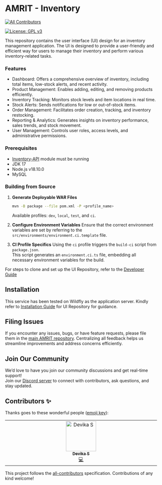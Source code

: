 # AMRIT - Inventory 
<!-- ALL-CONTRIBUTORS-BADGE:START - Do not remove or modify this section -->
[![All Contributors](https://img.shields.io/badge/all_contributors-1-orange.svg?style=flat-square)](#contributors-)
<!-- ALL-CONTRIBUTORS-BADGE:END -->

[![License: GPL v3](https://img.shields.io/badge/License-GPLv3-blue.svg)](https://www.gnu.org/licenses/gpl-3.0)  

This repository contains the user interface (UI) design for an inventory management application. The UI is designed to provide a user-friendly and efficient way for users to manage their inventory and perform various inventory-related tasks.

### Features
* Dashboard: Offers a comprehensive overview of inventory, including total items, low-stock alerts, and recent activity.
* Product Management: Enables adding, editing, and removing products efficiently.
* Inventory Tracking: Monitors stock levels and item locations in real time.
* Stock Alerts: Sends notifications for low or out-of-stock items.
* Order Management: Facilitates order creation, tracking, and inventory restocking.
* Reporting & Analytics: Generates insights on inventory performance, sales trends, and stock movement.
* User Management: Controls user roles, access levels, and administrative permissions.

### Prerequisites 
* [Inventory-API](https://github.com/PSMRI/Inventory-API) module must be running
* JDK 17
* Node.js v18.10.0
* MySQL

### Building from Source

1. **Generate Deployable WAR Files**
   ```bash
   mvn -B package --file pom.xml -P <profile_name>
   ```
   Available profiles: `dev`, `local`, `test`, and `ci`.  
   
2. **Configure Environment Variables**
   Ensure that the correct environment variables are set by referring to the `src/environments/environment.ci.template` file. 

3. **CI Profile Specifics**
   Using the `ci` profile triggers the `build-ci` script from `package.json`.  
   This script generates an `environment.ci.ts` file, embedding all necessary environment variables for the build.

For steps to clone and set up the UI Repository, refer to the [Developer Guide](https://piramal-swasthya.gitbook.io/amrit/developer-guide/development-environment-setup/installation-instructions/for-ui-repositories)


## Installation
This service has been tested on Wildfly as the application server.
Kindly refer to [Installation Guide](https://piramal-swasthya.gitbook.io/amrit/developer-guide/development-environment-setup/installation-instructions/for-ui-repositories) for UI Repository for guidance.

## Filing Issues

If you encounter any issues, bugs, or have feature requests, please file them in the [main AMRIT repository](https://github.com/PSMRI/AMRIT/issues). Centralizing all feedback helps us streamline improvements and address concerns efficiently.  

## Join Our Community

We’d love to have you join our community discussions and get real-time support!  
Join our [Discord server](https://discord.gg/FVQWsf5ENS) to connect with contributors, ask questions, and stay updated.  


## Contributors ✨

Thanks goes to these wonderful people ([emoji key](https://allcontributors.org/docs/en/emoji-key)):

<!-- ALL-CONTRIBUTORS-LIST:START - Do not remove or modify this section -->
<!-- prettier-ignore-start -->
<!-- markdownlint-disable -->
<table>
  <tbody>
    <tr>
      <td align="center" valign="top" width="14.28%"><a href="https://github.com/devikasuresh20"><img src="https://avatars.githubusercontent.com/u/57424483?v=4?s=100" width="100px;" alt="Devika S"/><br /><sub><b>Devika S</b></sub></a><br /><a href="https://github.com/PSMRI/Inventory-UI/commits?author=devikasuresh20" title="Code">💻</a></td>
    </tr>
  </tbody>
</table>

<!-- markdownlint-restore -->
<!-- prettier-ignore-end -->

<!-- ALL-CONTRIBUTORS-LIST:END -->

This project follows the [all-contributors](https://github.com/all-contributors/all-contributors) specification. Contributions of any kind welcome!